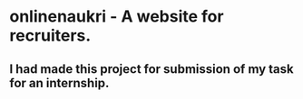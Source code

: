 # onlinenaukri - A website for recruiters.
## I had made this project for submission of my task for an internship.

